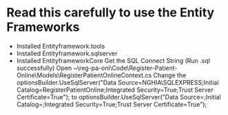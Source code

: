 # Read this carefully to use the Entity Frameworks
- Installed Entityframework.tools
- Installed Entityframework.sqlserver
- Installed EntityframeworkCore
Get the SQL Connect String (Run .sql successfully)
  Open ~\reg-pa-onl\Code\Register-Patient-Online\Models\RegisterPatientOnlineContext.cs
  Change the optionsBuilder.UseSqlServer("Data Source=NGHIA\\SQLEXPRESS;Initial Catalog=RegisterPatientOnline;Integrated Security=True;Trust Server Certificate=True");
  to optionsBuilder.UseSqlServer("Data Source=<Your SQL Name>;Initial Catalog=<Name of databases>;Integrated Security=True;Trust Server Certificate=True");
  
